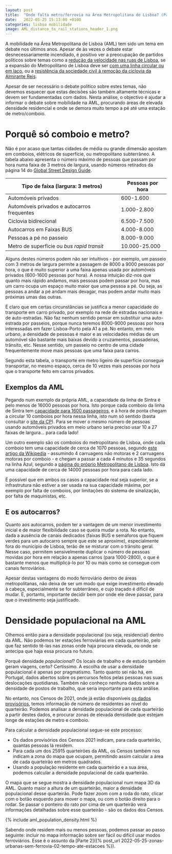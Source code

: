 ```yaml
---
layout: post
title:  "Onde falta metro/ferrovia na Área Metropolitana de Lisboa? (Parte 1 - Introdução)"
date:   2022-05-25 15:13:00 +0100
categories: lisboa mobilidade
image: AML_distance_to_rail_stations_header_1.png
---
```


A mobilidade na Área Metropolitana de Lisboa (AML) tem sido um tema em debate nos últimos anos. Apesar de às vezes o debate estar desnecessariamente incendiado, é positivo ver a preocupação de partidos políticos sobre temas como a [redução da velocidade nas ruas de Lisboa](https://cnnportugal.iol.pt/videos/reducao-dos-limites-de-velocidade-em-lisboa-motiva-debate-aceso-na-camara/628e85480cf2ea4f0a4c6b0c), se a expansão do Metropolitano de Lisboa deve ser [com uma linha circular ou em laço](https://lisboaparapessoas.pt/2021/11/19/metro-lisboa-expansao-linha-circular-camara-governo-pcp-moedas/?doing_wp_cron=1651066237.3754520416259765625000), ou a [resistência da sociedade civil à remoção da ciclovia da Almirante Reis](https://expresso.pt/sociedade/2021-11-30-Mais-de-2500-lisboetas-levam-peticao-a-Assembleia-Municipal-para-travar-fim-da-ciclovia-da-Almirante-Reis-22a9ff45).

Apesar de ser necessário o debate político sobre estes temas, não devemos esquecer que estas decisões são também altamente técnicas e devem ser fundamentadas com dados. Nesta análise, o objectivo é ajudar a informar o debate sobre mobilidade na AML, procurando áreas de elevada densidade residencial e onde se demora muito tempo a pé até uma estação de metro/comboio.

# Porquê só comboio e metro?
Não é por acaso que tantas cidades de média ou grande dimensão apostam em comboios, elétricos de superfície, ou metropolitano subterrâneo. A tabela abaixo apresenta o número máximo de pessoas que passam por hora numa faixa de 3 metros de largura, usando números retirados da página 14 do [Global Street Design Guide][gsdg]. 

| Tipo de faixa (largura: 3 metros) | Pessoas por hora |
| --- | --- |
| Automóveis privados | 600-1.600 |
| Automóveis privados e autocarros frequentes | 1.000-2.800 |
| Ciclovia bidirecional | 6.500-7.500 |
| Autocarros em Faixas BUS | 4.000-8.000 |
| Pessoas a pé no passeio | 8.000-9.000 |
| Metro de superfície ou *bus rapid transit* | 10.000-25.000 |

Alguns destes números podem não ser intuitivos - por exemplo, um passeio com 3 metros de largura permite a passagem de 8000 a 9000 pessoas por hora, o que é muito superior a uma faixa apenas usada por automóveis privados (600-1600 pessoas por hora). A nossa intuição diz-nos que quanto mais rápido andamos, mais pessoas podem passar por hora, mas um carro ocupa um espaço muito maior que uma pessoa a pé. Ou seja, as pessoas a andar a pé andam mais devagar, mas podem andar muito mais próximas umas das outras.

É claro que em certas circunstâncias se justifica a menor capacidade do transporte em carro privado, por exemplo na rede de estradas nacionais e de auto-estradas. Não faz nenhum sentido pensar em substituir uma auto-estrada por passeios, porque nunca teremos 8000-9000 pessoas por hora interessadas em fazer Lisboa-Porto pela A1 a pé. No entanto, em meio urbano, a densidade de pessoas é maior e as velocidades médias de um automóvel são bastante mais baixas devido a cruzamentos, passadeiras, trânsito, etc. Nesse sentido, um passeio no centro de uma cidade frequentemente move mais pessoas que uma faixa para carros.

Segundo esta tabela, o transporte em metro ligeiro de superfície consegue transportar, no mesmo espaço, cerca de 10 vezes mais pessoas por hora que o transporte feito em carros privados.

## Exemplos da AML
Pegando num exemplo da própria AML, a capacidade da linha de Sintra é pelo menos de 16000 pessoas por hora. Isto porque cada comboio da linha de Sintra tem [capacidade para 1600 passageiros](https://sintranoticias.pt/2020/04/30/comboios-na-linha-de-sintra-a-circular-a-160-da-capacidade-maxima-permitida/), e à hora de ponta chegam a circular 10 comboios por hora nessa linha, isto num só sentido (basta consultar o [site da CP](https://www.cp.pt/passageiros/pt)). Para se mover o mesmo número de pessoas usando automóveis privados em meio urbano seria preciso usar 10 a 27 faixas de largura... para cada lado!

Um outro exemplo são os comboios do metropolitano de Lisboa, onde cada comboio tem uma capacidade de cerca de 1070 pessoas, segundo [este artigo da Wikipedia](https://pt.wikipedia.org/wiki/Material_circulante_do_Metropolitano_de_Lisboa#ML99) - assumindo 4 carruagens não motoras e 2 carruagens motoras por comboio - e chegam a passar a cada 4 minutos e 35 segundos na linha Azul, segundo a [página do próprio Metropolitano de Lisboa](https://www.metrolisboa.pt/viajar/horarios-e-frequencias/). Isto dá uma capacidade de cerca de 14000 pessoas por hora para cada lado.

É possível que em ambos os casos a capacidade real seja superior, se a infrastrutura não estiver a ser usada na sua capacidade máxima, por exemplo por falta de comboios, por limitações do sistema de sinalização, por falta de maquinistas, etc.

## E os autocarros?
Quanto aos autocarros, podem ter a vantagem de um menor investimento inicial e de maior flexibilidade caso se queira mudar a rota. No entanto, dada a ausência de canais dedicados (faixas BUS e semáforos que fiquem verdes para um autocarro sempre que este se aproxime), especialmente fora do município de Lisboa, terão de se misturar com o trânsito geral. Nesse caso, permitem sensivelmente duplicar o número de pessoas movidas por hora em relação a apenas carros (para 1000-2800), o que é bastante menos que multiplicá-lo por 10 ou mais como se consegue com canais ferroviários.

Apesar destas vantagens do modo ferroviário dentro de áreas metropolitanas, não deixa de ser um modo que exige investimento elevado à cabeça, especialmente se for subterrâneo, e cujo traçado é difícil de mudar. É, portanto, importante decidir bem por onde ele deve passar, para que o investimento seja justificado.

# Densidade populacional na AML
Olhemos então para a densidade populacional (ou seja, residencial) dentro da AML. Não podemos ter estações ferroviárias em cada quarteirão, pelo que faz sentido tê-las nas zonas onde haja procura elevada, ou onde se antecipa que haja essa procura no futuro.

Porquê densidade *populacional*? Os locais de trabalho e de estudo também geram viagens, certo? Certíssimo. A escolha de usar a densidade populacional é apenas por pragmatismo. 
Tanto quanto sei não há, em Portugal, dados abertos sobre os percursos feitos pelas pessoas nas suas deslocações quotidianas. Também não conheço nenhuns dados sobre a densidade de postos de trabalho, que seria importante para esta análise.

No entanto, nos Censos de 2021, onde já estão disponíveis [os dados provisórios](http://mapas.ine.pt/download/index2021.phtml), temos informação de número de residentes ao nível do quarteirão. Podemos analisar a densidade populacional de cada quarteirão a partir destes dados, e procurar zonas de elevada densidade que estejam longe de estações de metro e comboio.

Para calcular a densidade populacional segue-se este processo:
- Os dados provisórios dos Censos 2021 indicam, para cada quarteirão, quantas pessoas lá residem.
- Para cada um dos 25915 quarteirões da AML, os Censos também nos indicam a zona do mapa que ocupam, permitindo assim calcular a área de cada quarteirão em metros quadrados.
- Usando a população residente em cada quarteirão e a sua área, podemos calcular a densidade populacional de cada quarteirão.

O mapa que se segue mostra a densidade populacional num mapa 3D da AML. Quanto maior a altura de um quarteirão, maior a densidade populacional desse quarteirão. Pode fazer *zoom* com a roda do rato, clicar com o botão esquerdo para mover o mapa, ou com o botão direito para o rodar. Se passar o ponteiro do rato por cima de um quarteirão verá informações detalhadas sobre esse quarteirão - são os dados dos Censos.

{% include aml_population_density.html %}

Sabendo onde residem mais ou menos pessoas, podemos passar ao passo seguinte: incluir no mapa informação sobre ser fácil ou difícil usar modos ferroviários. Esse é o assunto da [Parte 2]({% post_url 2022-05-25-zonas-urbanas-sem-ferrovia-02-tempo-ate-estacoes %}).


[gsdg]: https://globaldesigningcities.org/wp-content/uploads/guides/global-street-design-guide.pdf
[metro2009]: https://pt.wikipedia.org/wiki/Metropolitano_de_Lisboa#Projetos_Anteriormente_Apresentados
[osm]: [https://www.openstreetmap.org/]
[ors]: [https://openrouteservice.org/]
[ciclovias.pt]: [https://www.ciclovias.pt/?lat=38.57706&lng=-9.04511&z=14.52900000000001&m=r&l=16]